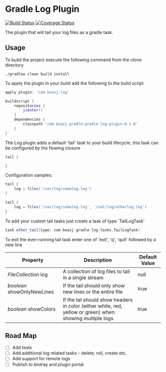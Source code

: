# Gradle Log Plugin

[![Build Status](https://travis-ci.org/boazj/gradle-log-plugin.svg?branch=master)](https://travis-ci.org/boazj/gradle-log-plugin)
[![Coverage Status](https://coveralls.io/repos/boazj/gradle-log-plugin/badge.svg?branch=master&service=github)](https://coveralls.io/github/boazj/gradle-log-plugin?branch=master)

The plugin that will tail your log files as a gradle task.


## Usage

To build the project execute the following command from the clone directory
```shell
./gradlew clean build install
```

To apply the plugin in your build add the following to the build script
```gradle
apply plugin: 'com.boazj.log'

buildscript {
	repositories {
		jcenter()
	}
	dependencies {
		classpath 'com.boazj.gradle:gradle-log-plugin:0.1.0'
	}
}
```

The Log plugin adds a default 'tail' task to your build lifecycle, this task can be configured by the flowing closure
```gradle
tail {

}
```

Configuration samples:
```gradle
tail {
	log = files('/var/log/somelog.log')
}
```

```gradle
tail {
	log = files('/var/log/somelog.log', '/vat/log/otherlog.log')
}
```

To add your custom tail tasks just create a task of type 'TailLogTask'
```gradle
task other_tail(type: com.boazj.gradle.log.tasks.TailLogTask)
```

To exit the ever-running tail task enter one of 'exit', 'q', 'quit' followed by a new line

Property               	   | Description                                            										          | Default Value
-------------          	   | -------------                                          										          | -------------
_FileCollection_ log      | A collection of log files to tail in a single stream                                                     | null
_boolean_ showOnlyNewLines | If the tail should only show new lines or the entire file 										          | true
_boolean_ showColors       | If the tal should show headers in color (either white, red, yellow or green) when showing multiple logs  | true


## Road Map
- [ ] Add tests
- [ ] Add additional log related tasks - delete, roll, create etc.
- [ ] Add support for remote logs
- [ ] Publish to bintray and plugin portal